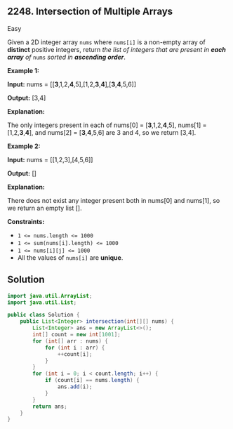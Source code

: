## 2248\. Intersection of Multiple Arrays

Easy

Given a 2D integer array `nums` where `nums[i]` is a non-empty array of **distinct** positive integers, return _the list of integers that are present in **each array** of_ `nums` _sorted in **ascending order**_.

**Example 1:**

**Input:** nums = \[\[**3**,1,2,**4**,5],[1,2,**3**,**4**],[**3**,**4**,5,6]]

**Output:** [3,4]

**Explanation:** 

The only integers present in each of nums[0] = [**3**,1,2,**4**,5], nums[1] = [1,2,**3**,**4**], and nums[2] = [**3**,**4**,5,6] are 3 and 4, so we return [3,4].

**Example 2:**

**Input:** nums = \[\[1,2,3],[4,5,6]]

**Output:** []

**Explanation:** 

There does not exist any integer present both in nums[0] and nums[1], so we return an empty list [].

**Constraints:**

* `1 <= nums.length <= 1000`
* `1 <= sum(nums[i].length) <= 1000`
* `1 <= nums[i][j] <= 1000`
* All the values of `nums[i]` are **unique**.

## Solution

```java
import java.util.ArrayList;
import java.util.List;

public class Solution {
    public List<Integer> intersection(int[][] nums) {
        List<Integer> ans = new ArrayList<>();
        int[] count = new int[1001];
        for (int[] arr : nums) {
            for (int i : arr) {
                ++count[i];
            }
        }
        for (int i = 0; i < count.length; i++) {
            if (count[i] == nums.length) {
                ans.add(i);
            }
        }
        return ans;
    }
}
```